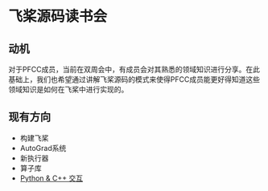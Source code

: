 # 飞桨源码读书会

## 动机

对于PFCC成员，当前在双周会中，有成员会对其熟悉的领域知识进行分享。在此基础上，我们也希望通过讲解飞桨源码的模式来使得PFCC成员能更好得知道这些领域知识是如何在飞桨中进行实现的。

## 现有方向

* 构建飞桨
* AutoGrad系统
* 新执行器
* 算子库
* [Python & C++ 交互](./cpp_and_python_intersection)
